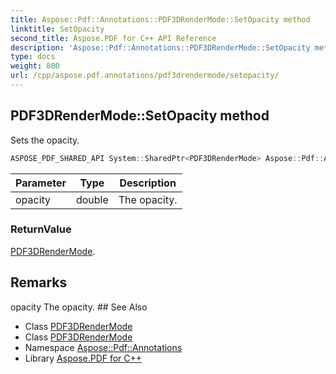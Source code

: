 ```yaml
---
title: Aspose::Pdf::Annotations::PDF3DRenderMode::SetOpacity method
linktitle: SetOpacity
second_title: Aspose.PDF for C++ API Reference
description: 'Aspose::Pdf::Annotations::PDF3DRenderMode::SetOpacity method. Sets the opacity in C++.'
type: docs
weight: 800
url: /cpp/aspose.pdf.annotations/pdf3drendermode/setopacity/
---
```

## PDF3DRenderMode::SetOpacity method


Sets the opacity.

```cpp
ASPOSE_PDF_SHARED_API System::SharedPtr<PDF3DRenderMode> Aspose::Pdf::Annotations::PDF3DRenderMode::SetOpacity(double opacity)
```


| Parameter | Type | Description |
| --- | --- | --- |
| opacity | double | The opacity. |

### ReturnValue

[PDF3DRenderMode](../).
## Remarks


<parameterlist kind="param">
  <parameteritem>
    <parameternamelist>
      <parametername>opacity</parametername>
    </parameternamelist>
    <parameterdescription>
      <para>The opacity.</para>
    </parameterdescription>
  </parameteritem>
</parameterlist>
## See Also

* Class [PDF3DRenderMode](../)
* Class [PDF3DRenderMode](../)
* Namespace [Aspose::Pdf::Annotations](../../)
* Library [Aspose.PDF for C++](../../../)
